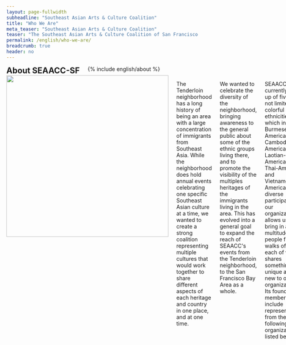 ```yaml
---
layout: page-fullwidth
subheadline: "Southeast Asian Arts & Culture Coalition"
title: "Who We Are"
meta_teaser: "Southeast Asian Arts & Culture Coalition"
teaser: "The Southeast Asian Arts & Culture Coalition of San Francisco was founded in 2011 by various ethnic interest groups across the San Francisco Bay Area. We saw a lack of cultural promotion and preservation in the Southeast Asian community, and knew that there had to be a change. The coalition was started to help address a need in the Tenderloin community for more cultural awareness."
permalink: /english/who-we-are/
breadcrumb: true
header: no
---
```

<!--more-->
<div class="row">
<div class="bible-index medium-4 medium-push-8 columns">
<h2 style="margin: 0px">About SEAACC-SF</h2>
        {% include english/about %}
</div><!-- /.medium-4.columns -->
<div class="medium-8 medium-pull-4 columns" markdown="1">
<img width="424" src="{{ site.urlimg }}seaacc-logo.png">

The Tenderloin neighborhood has a long history of being an area with a large concentration of immigrants from Southeast Asia. While the neighborhood does hold annual events celebrating one specific Southeast Asian culture at a time, we wanted to create a strong coalition representing multiple cultures that would work together to share different aspects of each heritage and country in one place, and at one time.

We wanted to celebrate the diversity of the neighborhood, bringing awareness to the general public about some of the ethnic groups living there, and to promote the visibility of the multiples heritages of the immigrants living in the area. This has evolved into a general goal to expand the reach of SEAACC's events from the Tenderloin neighborhood, to the San Francisco Bay Area as a whole.

SEAACC-SF is currently made up of five (but not limited to) colorful ethnicities which include: Burmese-American, Cambodian-American, Laotian-American, Thai-American, and Vietnamese-American. The diverse participation of our organization allows us to bring in a multitude of people from all walks of life, each of which shares something unique and new to our organization. Its founding members include representatives from the following organizations listed below.

- Au Co Vietnamese Cultural Center

- One Myanmar Community (OMC)

- International Lao New Year Festival

- Lao Seri Association

- Laotian American National Alliance

- Samaki Project

- San Francisco Recreation & Park

- South East Asian Cultural Heritage & Music Performing Arts (SEACHAMPA)

We have chosen to focus on the arts and culture of each ethnic group as a way to unify our group while also sharing our differences. The five various subjects we exhibit are: Language, Food, Textiles, Traditional Dance & Musical Instruments, and the New Year. As a non-profit organization that focuses on primarily on promoting and educating the beautiful arts and cultural aspect of multiple Southeast Asian backgrounds, SEAACC-SF is  completely community-led and do not hold any political affiliation, nor do we support any particular political views.

We will continue to hold events in the Tenderloin neighborhood, but we hope to also encourage people living in other areas to come to our local events to learn more and to experience the beauty of each Southeast Asian ethnic culture.

</div><!-- /.row -->
